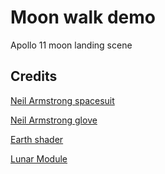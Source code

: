 # Moon walk demo

Apollo 11 moon landing scene

## Credits

[Neil Armstrong spacesuit](https://3d.si.edu/object/3d/neil-armstrong-spacesuit:d8c63ba6-4ebc-11ea-b77f-2e728ce88125)

[Neil Armstrong glove](https://sketchfab.com/3d-models/apollo-11-lunar-extravehicular-gloves-f7df16f14b6a44b49753ce349c2d646e)

[Earth shader](https://matiasgf.dev/experiments/earth/play)

[Lunar Module](https://sketchfab.com/3d-models/apollo-11-lunar-module-d5eea68f5d464515a6fb2d2aee7ac979)







